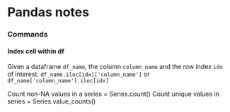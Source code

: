 # Pandas notes

### Commands

#### Index cell within df
Given a dataframe `df_name`, the column `column_name` and the row index `idx` of interest:
`df_name.iloc[idx]['column_name']` or `df_name['column_name'].iloc[idx]`


Count non-NA values in a series = Series.count()
Count unique values in series = Series.value_counts()
